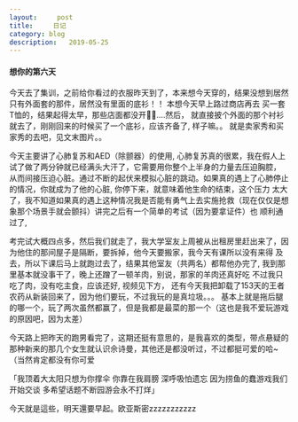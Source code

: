 ```yaml
---
layout:     post
title:     日记
category: blog
description:   2019-05-25
---
```



#### 想你的第六天

今天去了集训，之前给你看过的衣服昨天到了，本来想今天穿的，结果没想到居然只有外面套的那件，居然没有里面的底衫！！ 本想今天早上路过商店再去
买一套T恤的，结果起得太早，那些店面都没开🤦‍♀️....然后， 就直接披个外面的那个衬衫就去了，刚刚回来的时候买了一个底衫，应该齐备了, 样子嘛。。
就是卖家秀和买家秀的去吧，见文末图片。。

今天主要讲了心肺复苏和AED（除颤器）的使用, 心肺复苏真的很累，我在假人上试了做了两分钟就已经满头大汗了，它需要用你整个上半身的力量去压迫胸腔，
从而间接压迫心脏。通过不断的起伏来模拟心脏的跳动。如果真的遇上了心肺停止的情况，你就成为了他的心脏, 你停下来，就意味着他生命的结束，这个压力
太大了，我不知道如果真的遇上这种情况我是否能有勇气上去实施抢救（现在仅仅是想象那个场景手就会颤抖）讲完之后有一个简单的考试（因为要拿证件）也
顺利通过了, 

考完试大概四点多，然后我们就走了，我大学室友上周被从出租房里赶出来了，因为他住的那间屋子是隔断，要拆掉，他今天要搬家，我今天有课所以没有来得
及去，所以下课后马上就跑过去了，结果其他室友（共两名）都帮他办完了, 我到那里基本就没事干了，晚上还蹭了一顿羊肉，别说，那家的羊肉还真好吃
不过我只吃了肉，没有吃主食，应该还好, 视频见下方， 还有今天我把卸载了153天的王者农药从新装回来了，因为他们要玩，不过我玩的是真垃圾。。。
基本上就是拖后腿的哪一个，玩了两次虽然都赢了，但是我都是最菜的那一个（这也是我不爱玩游戏的原因吧，因为太差）

今天路上把昨天的跑男看完了，这期还挺有意思的，是我喜欢的类型，带点悬疑的那种新来的那几个女生就认识佘诗曼，其他还是都没听过，不过都挺可爱的哈~
（当然肯定都没有你可爱

「我顶着大太阳只想为你撑伞 你靠在我肩膀 深呼吸怕遗忘 因为捞鱼的蠢游戏我们开始交谈 多希望话题不断园游会永不打烊」

今天就是這些，明天還要早起。欧亚斯密zzzzzzzzzzz




